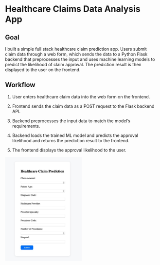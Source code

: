 # Healthcare Claims Data Analysis App

## Goal
I built a simple full stack healthcare claim prediction app.
Users submit claim data through a web form, which sends the data to a Python Flask backend that preprocesses the input and uses machine learning models to predict the likelihood of claim approval.
The prediction result is then displayed to the user on the frontend.

## Workflow
1. User enters healthcare claim data into the web form on the frontend.

2. Frontend sends the claim data as a POST request to the Flask backend API.

3. Backend preprocesses the input data to match the model’s requirements.

4. Backend loads the trained ML model and predicts the approval likelihood and returns the prediction result to the frontend.

5. The frontend displays the approval likelihood to the user.

<img src="img/screenshot.jpg" width="50%">
